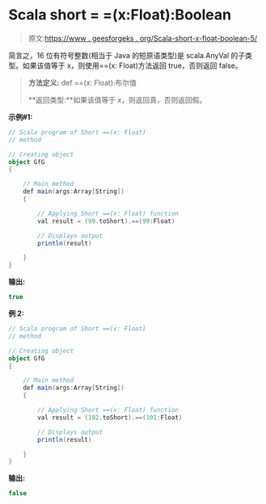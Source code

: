 # Scala short = =(x:Float):Boolean

> 原文:[https://www . geesforgeks . org/Scala-short-x-float-boolean-5/](https://www.geeksforgeeks.org/scala-short-x-float-boolean-5/)

简言之，16 位有符号整数(相当于 Java 的短原语类型)是 scala.AnyVal 的子类型。如果该值等于 x，则使用==(x: Float)方法返回 true，否则返回 false。

> **方法定义:** def ==(x: Float):布尔值
> 
> **返回类型:**如果该值等于 x，则返回真，否则返回假。

**示例#1:**

```scala
// Scala program of Short ==(x: Float) 
// method 

// Creating object 
object GfG 
{ 

    // Main method 
    def main(args:Array[String]) 
    { 

        // Applying Short ==(x: Float) function 
        val result = (99.toShort).==(99:Float)

        // Displays output 
        println(result) 

    } 
} 
```

**输出:**

```scala
true
```

**例 2:**

```scala
// Scala program of Short ==(x: Float) 
// method 

// Creating object 
object GfG 
{ 

    // Main method 
    def main(args:Array[String]) 
    { 

        // Applying Short ==(x: Float) function 
        val result = (102.toShort).==(101:Float)

        // Displays output 
        println(result) 

    } 
} 
```

**输出:**

```scala
false
```